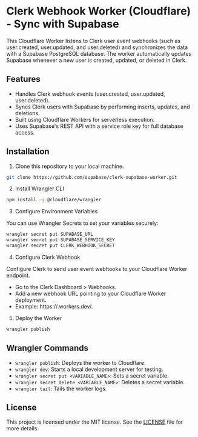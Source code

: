 # Clerk Webhook Worker (Cloudflare) - Sync with Supabase

This Cloudflare Worker listens to Clerk user event webhooks (such as user.created, user.updated, and user.deleted) and synchronizes the data with a Supabase PostgreSQL database. The worker automatically updates Supabase whenever a new user is created, updated, or deleted in Clerk.

## Features

- Handles Clerk webhook events (user.created, user.updated, user.deleted).
- Syncs Clerk users with Supabase by performing inserts, updates, and deletions.
- Built using Cloudflare Workers for serverless execution.
- Uses Supabase's REST API with a service role key for full database access.

## Installation

1. Clone this repository to your local machine.

```sh
git clone https://github.com/supabase/clerk-supabase-worker.git
```

2. Install Wrangler CLI

```sh
npm install -g @cloudflare/wrangler
```

3. Configure Environment Variables

You can use Wrangler Secrets to set your variables securely:

```sh
wrangler secret put SUPABASE_URL
wrangler secret put SUPABASE_SERVICE_KEY
wrangler secret put CLERK_WEBHOOK_SECRET
```

4. Configure Clerk Webhook

Configure Clerk to send user event webhooks to your Cloudflare Worker endpoint.

- Go to the Clerk Dashboard > Webhooks.
- Add a new webhook URL pointing to your Cloudflare Worker deployment.
- Example: https://<your-worker>.workers.dev/.

5. Deploy the Worker

```sh
wrangler publish
```

## Wrangler Commands

- `wrangler publish`: Deploys the worker to Cloudflare.
- `wrangler dev`: Starts a local development server for testing.
- `wrangler secret put <VARIABLE_NAME>`: Sets a secret variable.
- `wrangler secret delete <VARIABLE_NAME>`: Deletes a secret variable.
- `wrangler tail`: Tails the worker logs.

## License

This project is licensed under the MIT license. See the [LICENSE](LICENSE) file for more details.
